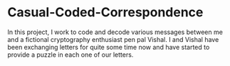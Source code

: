 # Casual-Coded-Correspondence

In this project, I work to code and decode various messages between me and a fictional cryptography enthusiast pen pal Vishal. I and Vishal have been exchanging letters for quite some time now and have started to provide a puzzle in each one of our letters.
